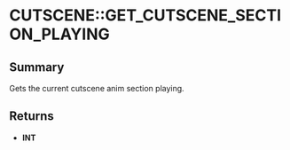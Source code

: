 # CUTSCENE::GET_CUTSCENE_SECTION_PLAYING

## Summary
Gets the current cutscene anim section playing.

## Returns
* **INT**
